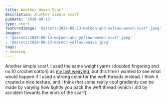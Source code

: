 ```yaml
---
title: Another Woven Scarf
description: Another simple scarf
pubDate: '2020-08-13'
type: short
featuredImage: '@assets/2020-08-13-maroon-and-yellow-woven-scarf.jpeg'
images:
- '@assets/2020-08-13-maroon-and-yellow-woven-scarf.jpeg'
- '@assets/2020-08-13-maroon-yellow-weave.jpeg'
tags:
- weaving
---
```

Another simple scarf. I used the same weight yarns (doubled fingering and no.10 crochet cotton) as [my last weaving](/blog/woven-pillow), but this time I wanted to see what would happen if I used a strong color for the weft threads instead. I think it created a nice texture, and I think that some really cool gradients can be made by varying how tightly you pack the weft thread (which I did by accident towards the ends of the scarf).